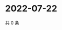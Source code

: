 # 2022-07-22

共 0 条

<!-- BEGIN WEIBO -->
<!-- 最后更新时间 Fri Jul 22 2022 09:44:55 GMT+0800 (China Standard Time) -->

<!-- END WEIBO -->
